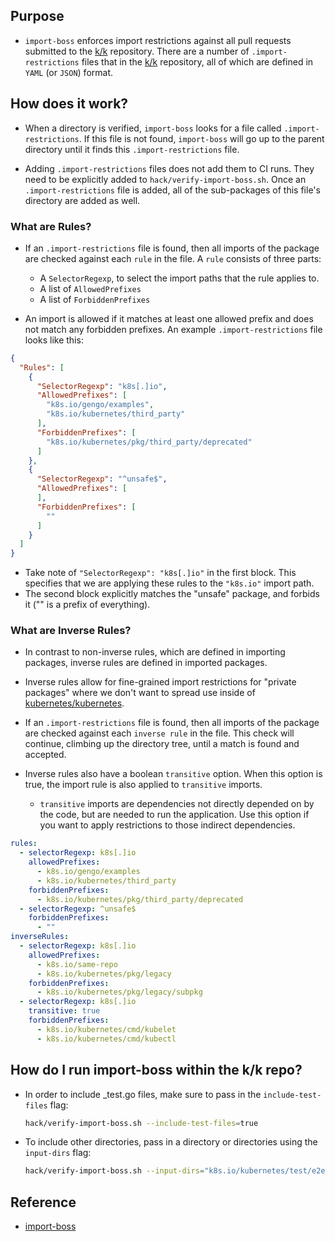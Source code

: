 ## Purpose

- `import-boss` enforces import restrictions against all pull requests submitted to the [k/k](https://github.com/kubernetes/kubernetes) repository. There are a number of `.import-restrictions` files that in the [k/k](https://github.com/kubernetes/kubernetes) repository, all of which are defined in `YAML` (or `JSON`) format.

## How does it work?

- When a directory is verified, `import-boss` looks for a file called `.import-restrictions`. If this file is not found, `import-boss` will go up to the parent directory until it finds this `.import-restrictions` file.

- Adding `.import-restrictions` files does not add them to CI runs. They need to be explicitly added to `hack/verify-import-boss.sh`. Once an `.import-restrictions` file is added, all of the sub-packages of this file's directory are added as well.

### What are Rules?

- If an `.import-restrictions` file is found, then all imports of the package are checked against each `rule` in the file. A `rule` consists of three parts:
  - A `SelectorRegexp`, to select the import paths that the rule applies to.
  - A list of `AllowedPrefixes`
  - A list of `ForbiddenPrefixes`

- An import is allowed if it matches at least one allowed prefix and does not match any forbidden prefixes. An example `.import-restrictions` file looks like this:

```json
{
  "Rules": [
    {
      "SelectorRegexp": "k8s[.]io",
      "AllowedPrefixes": [
        "k8s.io/gengo/examples",
        "k8s.io/kubernetes/third_party"
      ],
      "ForbiddenPrefixes": [
        "k8s.io/kubernetes/pkg/third_party/deprecated"
      ]
    },
    {
      "SelectorRegexp": "^unsafe$",
      "AllowedPrefixes": [
      ],
      "ForbiddenPrefixes": [
        ""
      ]
    }
  ]
}
```
- Take note of `"SelectorRegexp": "k8s[.]io"` in the first block. This specifies that we are applying these rules to the `"k8s.io"` import path.
- The second block explicitly matches the "unsafe" package, and forbids it ("" is a prefix of everything).

### What are Inverse Rules?

- In contrast to non-inverse rules, which are defined in importing packages, inverse rules are defined in imported packages.

- Inverse rules allow for fine-grained import restrictions for "private packages" where we don't want to spread use inside of [kubernetes/kubernetes](https://github.com/kubernetes/kubernetes).

- If an `.import-restrictions` file is found, then all imports of the package are checked against each `inverse rule` in the file. This check will continue, climbing up the directory tree, until a match is found and accepted.

- Inverse rules also have a boolean `transitive` option. When this option is true, the import rule is also applied to `transitive` imports.
  - `transitive` imports are dependencies not directly depended on by the code, but are needed to run the application. Use this option if you want to apply restrictions to those indirect dependencies.

```yaml
rules:
  - selectorRegexp: k8s[.]io
    allowedPrefixes:
      - k8s.io/gengo/examples
      - k8s.io/kubernetes/third_party
    forbiddenPrefixes:
      - k8s.io/kubernetes/pkg/third_party/deprecated
  - selectorRegexp: ^unsafe$
    forbiddenPrefixes:
      - ""
inverseRules:
  - selectorRegexp: k8s[.]io
    allowedPrefixes:
      - k8s.io/same-repo
      - k8s.io/kubernetes/pkg/legacy
    forbiddenPrefixes:
      - k8s.io/kubernetes/pkg/legacy/subpkg
  - selectorRegexp: k8s[.]io
    transitive: true
    forbiddenPrefixes:
      - k8s.io/kubernetes/cmd/kubelet
      - k8s.io/kubernetes/cmd/kubectl
```

## How do I run import-boss within the k/k repo?

- In order to include _test.go files, make sure to pass in the `include-test-files` flag:
  ```sh
  hack/verify-import-boss.sh --include-test-files=true
  ```

- To include other directories, pass in a directory or directories using the `input-dirs` flag:
  ```sh
  hack/verify-import-boss.sh --input-dirs="k8s.io/kubernetes/test/e2e/framework/..."
  ```

## Reference

- [import-boss](https://github.com/kubernetes/gengo/tree/master/examples/import-boss)
